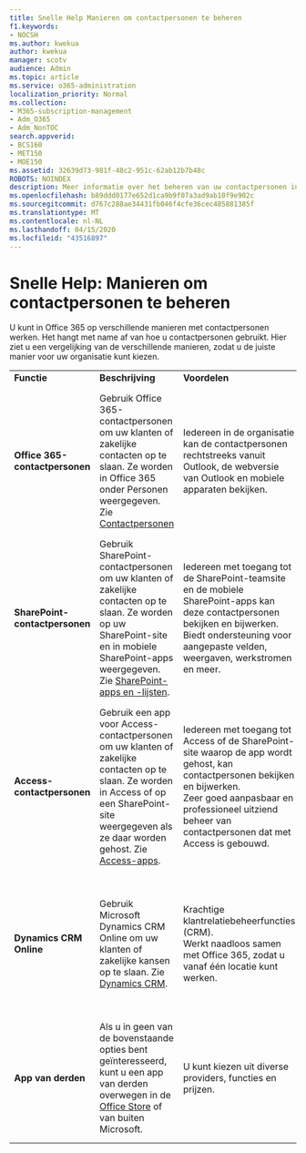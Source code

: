 ```yaml
---
title: Snelle Help Manieren om contactpersonen te beheren
f1.keywords:
- NOCSH
ms.author: kwekua
author: kwekua
manager: scotv
audience: Admin
ms.topic: article
ms.service: o365-administration
localization_priority: Normal
ms.collection:
- M365-subscription-management
- Adm_O365
- Adm_NonTOC
search.appverid:
- BCS160
- MET150
- MOE150
ms.assetid: 32639d73-981f-48c2-951c-62ab12b7b48c
ROBOTS: NOINDEX
description: Meer informatie over het beheren van uw contactpersonen in het beheercentrum.
ms.openlocfilehash: b89ddd0177e652d1ca9b9f07a3ad9ab10f9e902c
ms.sourcegitcommit: d767c288ae34431fb046f4cfe36cec485881385f
ms.translationtype: MT
ms.contentlocale: nl-NL
ms.lasthandoff: 04/15/2020
ms.locfileid: "43516897"
---
```

# <a name="quick-help-ways-to-manage-contacts"></a>Snelle Help: Manieren om contactpersonen te beheren

U kunt in Office 365 op verschillende manieren met contactpersonen werken. Het hangt met name af van hoe u contactpersonen gebruikt. Hier ziet u een vergelijking van de verschillende manieren, zodat u de juiste manier voor uw organisatie kunt kiezen.
  
|||||
|:-----|:-----|:-----|:-----|
|**Functie** <br/> |**Beschrijving** <br/> |**Voordelen** <br/> |**Nadelen** <br/> |
|**Office 365-contactpersonen** <br/> |Gebruik Office 365-contactpersonen om uw klanten of zakelijke contacten op te slaan. Ze worden in Office 365 onder Personen weergegeven. Zie [Contactpersonen](contacts.md) <br/> |Iedereen in de organisatie kan de contactpersonen rechtstreeks vanuit Outlook, de webversie van Outlook en mobiele apparaten bekijken.  <br/> |Alleen beheerders kunnen contactpersonen maken en bijwerken.  <br/> Aangepaste velden zijn niet toegestaan (bijvoorbeeld: geboortedatum, college, tussenpersoon).  <br/> |
|**SharePoint-contactpersonen** <br/> |Gebruik SharePoint-contactpersonen om uw klanten of zakelijke contacten op te slaan. Ze worden op uw SharePoint-site en in mobiele SharePoint-apps weergegeven. Zie [SharePoint-apps en -lijsten](https://support.office.com/article/0a1c3ace-def0-44af-b225-cfa8d92c52d7.aspx).  <br/> |Iedereen met toegang tot de SharePoint-teamsite en de mobiele SharePoint-apps kan deze contactpersonen bekijken en bijwerken.  <br/> Biedt ondersteuning voor aangepaste velden, weergaven, werkstromen en meer.  <br/> |Deze contactpersonen worden niet weergegeven in Outlook of Personen in Office 365.  <br/> Vereist enige basiskennis van de SharePoint-infrastructuur.  <br/> |
|**Access-contactpersonen** <br/> |Gebruik een app voor Access-contactpersonen om uw klanten of zakelijke contacten op te slaan. Ze worden in Access of op een SharePoint-site weergegeven als ze daar worden gehost. Zie [Access-apps](https://support.office.com/article/25f3ab3e-510d-44b0-accf-b976c0813e71.aspx).  <br/> |Iedereen met toegang tot Access of de SharePoint-site waarop de app wordt gehost, kan contactpersonen bekijken en bijwerken.  <br/> Zeer goed aanpasbaar en professioneel uitziend beheer van contactpersonen dat met Access is gebouwd.  <br/> |U dient Microsoft Access aan te schaffen of over te stappen op een Office 365-abonnement waarbij Access wordt meegeleverd.  <br/> Vereist enige basiskennis van Microsoft Access en over het ontwikkelen van apps.  <br/> |
|**Dynamics CRM Online** <br/> |Gebruik Microsoft Dynamics CRM Online om uw klanten of zakelijke kansen op te slaan. Zie [Dynamics CRM](https://dynamics.microsoft.com).  <br/> |Krachtige klantrelatiebeheerfuncties (CRM).  <br/> Werkt naadloos samen met Office 365, zodat u vanaf één locatie kunt werken.  <br/> |Bevat complexiteit bij het inwerken en aanpassen om in uw behoeften te voorzien.  <br/> Is aanzienlijk duurder dan een van de andere opties voor het beheer van contactpersonen.  <br/> |
|**App van derden** <br/> |Als u in geen van de bovenstaande opties bent geïnteresseerd, kunt u een app van derden overwegen in de [Office Store](https://store.office.com) of van buiten Microsoft.  <br/> |U kunt kiezen uit diverse providers, functies en prijzen.  <br/> |Er is geen garantie op integratie met Office 365, waardoor u met twee verschillende services, aanmeldingen, enzovoort dient te werken.  <br/> |
   

